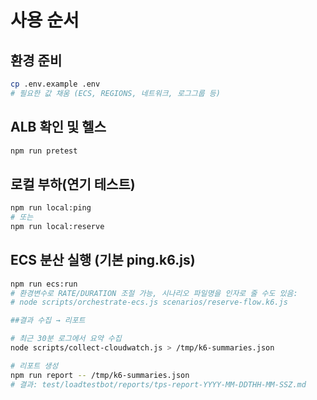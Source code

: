 # 사용 순서

## 환경 준비

```bash
cp .env.example .env
# 필요한 값 채움 (ECS, REGIONS, 네트워크, 로그그룹 등)
```

## ALB 확인 및 헬스

```bash
npm run pretest
```

## 로컬 부하(연기 테스트)

```bash
npm run local:ping
# 또는
npm run local:reserve
```

## ECS 분산 실행 (기본 ping.k6.js)

```bash
npm run ecs:run
# 환경변수로 RATE/DURATION 조절 가능, 시나리오 파일명을 인자로 줄 수도 있음:
# node scripts/orchestrate-ecs.js scenarios/reserve-flow.k6.js

##결과 수집 → 리포트
```

```bash
# 최근 30분 로그에서 요약 수집
node scripts/collect-cloudwatch.js > /tmp/k6-summaries.json

# 리포트 생성
npm run report -- /tmp/k6-summaries.json
# 결과: test/loadtestbot/reports/tps-report-YYYY-MM-DDTHH-MM-SSZ.md
```

